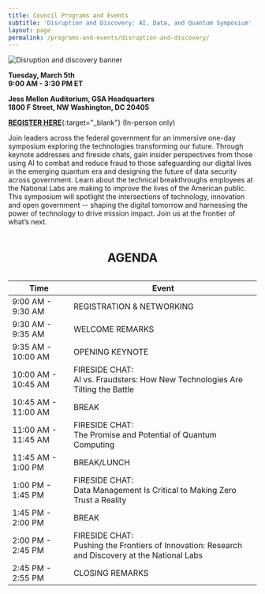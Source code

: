 ```yaml
---
title: Council Programs and Events
subtitle: 'Disruption and Discovery: AI, Data, and Quantum Symposium'
layout: page
permalink: /programs-and-events/disruption-and-discovery/
---
```


<img src="{{site.baseurl}}/assets/images/blog/disruption-discovery-banner.png" alt="Disruption and discovery banner" class="event-banner-img">

**Tuesday, March 5th**<br> 
**9:00 AM - 3:30 PM ET**

**Jess Mellon Auditorium, GSA Headquarters**<br>
**1800 F Street, NW Washington, DC 20405**<br>

[**REGISTER HERE**](https://gsa.zoomgov.com/webinar/register/WN_yblq2LQgSsOl9patcCAOTw#/registration){:target="_blank"} (In-person only)

Join leaders across the federal government for an immersive one-day symposium exploring the technologies transforming our future. Through keynote addresses and fireside chats, gain insider perspectives from those using AI to combat and reduce fraud to those safeguarding our digital lives in the emerging quantum era and designing the future of data security across government. Learn about the technical breakthroughs employees at the National Labs are making to improve the lives of the American public. This symposium will spotlight the intersections of technology, innovation and open government -- shaping the digital tomorrow and harnessing the power of technology to drive mission impact. Join us at the frontier of what’s next.

<div class="table-responsive blog-disruption">
<table class="modernize-it-table">
  <caption><h2>AGENDA</h2></caption>
  
  <thead class="visually-hidden">
    <tr>
      <th scope="col"  aria-label="Time">Time</th>
      <th scope="col" aria-label="Event">Event</th>
    </tr>
  </thead>

  <tbody>
    <tr>
      <td>9:00 AM - 9:30 AM</td>
      <td>REGISTRATION & NETWORKING</td>
    </tr>
    <tr>
      <td>9:30 AM - 9:35 AM</td>
      <td>WELCOME REMARKS</td>
    </tr>
    <tr>
      <td>9:35 AM - 10:00 AM</td>
      <td>OPENING KEYNOTE</td>
    </tr>
    <tr>
      <td>10:00 AM - 10:45 AM</td>
      <td>FIRESIDE CHAT:<br>AI vs. Fraudsters: How New Technologies Are Tilting the Battle </td>
    </tr>
    <tr>
      <td>10:45 AM - 11:00 AM</td>
      <td>BREAK</td>
    </tr>
    <tr>
      <td>11:00 AM - 11:45 AM</td>
      <td>FIRESIDE CHAT:<br>The Promise and Potential of Quantum Computing </td>
    </tr>
    <tr>
      <td>11:45 AM - 1:00 PM</td>
      <td>BREAK/LUNCH</td>
    </tr>
    <tr>
      <td>1:00 PM - 1:45 PM</td>
      <td>FIRESIDE CHAT:<br>Data Management Is Critical to Making Zero Trust a Reality</td>
    </tr>
    <tr>
      <td>1:45 PM - 2:00 PM</td>
      <td>BREAK</td>
    </tr>
    <tr>
      <td>2:00 PM - 2:45 PM</td>
      <td>FIRESIDE CHAT:<br>Pushing the Frontiers of Innovation: Research and Discovery at the National Labs</td>
    </tr>
    <tr>
      <td>2:45 PM - 2:55 PM</td>
      <td>CLOSING REMARKS</td>
    </tr>
  </tbody>
</table>
 <div class="table-banner"></div>
</div>
